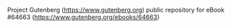 Project Gutenberg (https://www.gutenberg.org) public repository for
eBook #64663 (https://www.gutenberg.org/ebooks/64663)
